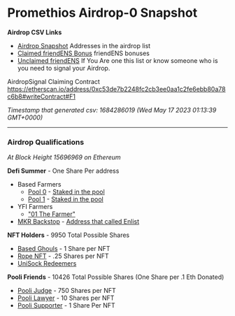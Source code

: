 # Promethios Airdrop-0 Snapshot

**Airdrop CSV Links**
- [Airdrop Snapshot](https://github.com/ltj866/airdrop-0/blob/main/csv/shares.csv) Addresses in the airdrop list
- [Claimed friendENS Bonus](https://github.com/ltj866/airdrop-0/blob/main/csv/referral.csv) friendENS bonuses
- [Unclaimed friendENS](https://github.com/ltj866/airdrop-0/blob/main/csv/unclaimedENSList.csv) If You Are one this list or know someone who is you need to signal your Airdrop.

AirdropSignal Claiming Contract
https://etherscan.io/address/0xc53de7b2248fc2cb3ee0aa1c2fe6ebb80a78c6b8#writeContract#F1

*Timestamp that generated csv:
  1684286019 (Wed May 17 2023 01:13:39 GMT+0000)*

---- 
### Airdrop Qualifications

*At Block Height 15696969 on Ethereum*

**Defi Summer** - One Share Per address
- Based Farmers
  - [Pool 0](https://etherscan.io/address/0x5BB622ba7b2F09BF23F1a9b509cd210A818c53d7) - [Staked in the pool](https://etherscan.io/address/0x5BB622ba7b2F09BF23F1a9b509cd210A818c53d7?method=Stake~0xa694fc3a)
  - [Pool 1](https://etherscan.io/address/0x4fc7e3249A149c0bf729863f49cD2FF468F2412F) - [Staked in the pool](https://etherscan.io/address/0x4fc7e3249A149c0bf729863f49cD2FF468F2412F?method=Stake~0xa694fc3a)
- YFI Farmers
  - ["01 The Farmer"](https://github.com/banteg/blue-pill/blob/blue/blue-pill.json)
- [MKR Backstop](https://github.com/backstop-syndicate/dai-backstop-syndicate) - [Address that called Enlist](https://etherscan.io/address/backstopsyndicate.eth?method=Enlist~0x3d8b7894)

**NFT Holders** - 9950 Total Possible Shares
- [Based Ghouls](https://opensea.io/collection/based-ghouls) - 1 Share per NFT
- [Rope NFT](https://opensea.io/collection/rope-makers-united) - .25 Shares per NFT
- [UniSock Redeemers](https://opensea.io/collection/unisocks)

**Pooli Friends** - 10426 Total Possible Shares (One Share per .1 Eth Donated)
- [Pooli Judge](https://opensea.io/collection/pooly-judge) - 750 Shares per NFT
- [Pooli Lawyer](https://opensea.io/collection/pooly-lawyer) - 10 Shares per NFT
- [Pooli Supporter](https://opensea.io/collection/pooly-supporter) - 1 Share Per NFT

